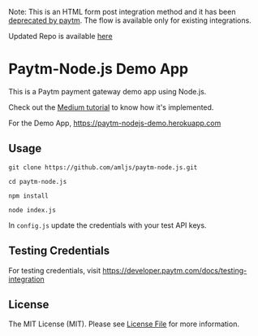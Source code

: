 Note: This is an HTML form post integration method and it has been [deprecated by paytm](https://developer.paytm.com/docs/v1/payment-gateway/deprecated-flow-integration/). The flow is available only for existing integrations.

Updated Repo is available [here](https://github.com/amljs/paytm-nodejs-updated)

# Paytm-Node.js Demo App

This is a Paytm payment gateway demo app using Node.js.

Check out the [Medium tutorial](https://medium.com/@amljs/integrate-paytm-payment-gateway-using-node-js-2e7f04587aad) to know how it's implemented.

For the Demo App, <https://paytm-nodejs-demo.herokuapp.com>

## Usage

`git clone https://github.com/amljs/paytm-node.js.git`

`cd paytm-node.js`

`npm install`

`node index.js`

In `config.js` update the credentials with your test API keys.

## Testing Credentials

For testing credentials, visit <https://developer.paytm.com/docs/testing-integration>

## License

The MIT License (MIT). Please see [License File](https://github.com/amljs/paytm-node.js/blob/master/LICENSE) for more information.
